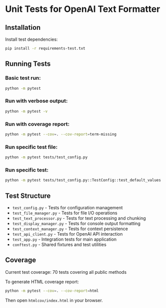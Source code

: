 # Unit Tests for OpenAI Text Formatter

## Installation

Install test dependencies:
```bash
pip install -r requirements-test.txt
```

## Running Tests

### Basic test run:
```bash
python -m pytest
```

### Run with verbose output:
```bash
python -m pytest -v
```

### Run with coverage report:
```bash
python -m pytest --cov=. --cov-report=term-missing
```

### Run specific test file:
```bash
python -m pytest tests/test_config.py
```

### Run specific test:
```bash
python -m pytest tests/test_config.py::TestConfig::test_default_values
```

## Test Structure

- `test_config.py` - Tests for configuration management
- `test_file_manager.py` - Tests for file I/O operations
- `test_text_processor.py` - Tests for text processing and chunking
- `test_display_manager.py` - Tests for console output formatting
- `test_context_manager.py` - Tests for context persistence
- `test_api_client.py` - Tests for OpenAI API interaction
- `test_app.py` - Integration tests for main application
- `conftest.py` - Shared fixtures and test utilities

## Coverage

Current test coverage: 70 tests covering all public methods

To generate HTML coverage report:
```bash
python -m pytest --cov=. --cov-report=html
```
Then open `htmlcov/index.html` in your browser.